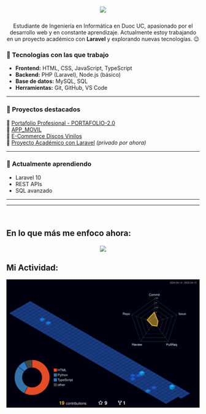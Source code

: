 <h1 align="center">
  <a href="https://git.io/typing-svg">
    <img src="https://readme-typing-svg.herokuapp.com/?lines=Hola+!+✌+😃;Soy+Joel+Medina+un+gusto!;&center=true&size=19">
  </a>
</h1>

<p align="center">
 Estudiante de Ingeniería en Informática en Duoc UC, apasionado por el desarrollo web y en constante aprendizaje.  
  Actualmente estoy trabajando en un proyecto académico con <strong>Laravel</strong> y explorando nuevas tecnologías. 😉
  </p>
<p align="center">

  
### 🚀 Tecnologías con las que trabajo

- **Frontend:** HTML, CSS, JavaScript, TypeScript
- **Backend:** PHP (Laravel), Node.js (básico)
- **Base de datos:** MySQL, SQL
- **Herramientas:** Git, GitHub, VS Code

---

### 📌 Proyectos destacados

🔹 [Portafolio Profesional - PORTAFOLIO-2.0](https://github.com/jjmmcode/PORTAFOLIO-2.0)  
🔹 [APP_MOVIL](https://github.com/jjmmcode/PRUEBA_PROG_MOVIL)  
🔹 [E-Commerce Discos Vinilos](https://github.com/jjmmcode/EXAMEN-PROG-WEB)  
🔹 [Proyecto Académico con Laravel](#) *(privado por ahora)*

---

### 🌱 Actualmente aprendiendo
- Laravel 10
- REST APIs
- SQL avanzado

---
  </p>
<hr>
<br>
  
## En lo que más me enfoco ahora:

  <div align=center>
    <a href="https://github.com/jjmmcode/github-readme-stats">
      <img width=325 align="center" src="https://github-readme-stats.vercel.app/api/top-langs/?username=jjmmcode&hide=c%23,powershell,Mathematica,Ruby,Objective-C,Objective-C%2b%2b,Cuda&title_color=61dafb&text_color=ffffff&icon_color=61dafb&bg_color=20232a&langs_count=8&layout=compact&border_color=61dafb&hide_border=true" />
    </a>
  </div>



## Mi Actividad:
![contrib graph](./profile-3d-contrib/profile-night-view.svg)

<!--
**jjmmcode/jjmmcode** is a ✨ _special_ ✨ repository because its `README.md` (this file) appears on your GitHub profile.

Here are some ideas to get you started:

- 🔭 I’m currently working on ...
- 🌱 I’m currently learning ...
- 👯 I’m looking to collaborate on ...
- 🤔 I’m looking for help with ...
- 💬 Ask me about ...
- 📫 How to reach me: ...
- 😄 Pronouns: ...
- ⚡ Fun fact: ...
-->
